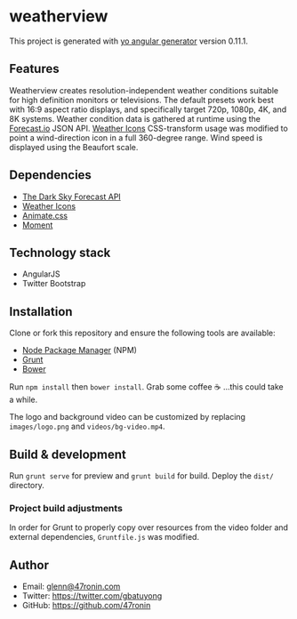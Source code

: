 # weatherview

This project is generated with [yo angular generator](https://github.com/yeoman/generator-angular)
version 0.11.1.

## Features

Weatherview creates resolution-independent weather conditions suitable for high definition monitors or televisions. The default presets work best with 16:9 aspect ratio displays, and specifically target 720p, 1080p, 4K, and 8K systems. Weather condition data is gathered at runtime using the [Forecast.io](http://forecast.io/) JSON API. [Weather Icons](https://github.com/erikflowers/weather-icons) CSS-transform usage was modified to point a wind-direction icon in a full 360-degree range. Wind speed is displayed using the Beaufort scale.

## Dependencies

- [The Dark Sky Forecast API](https://developer.forecast.io/)
- [Weather Icons](https://github.com/erikflowers/weather-icons)
- [Animate.css](https://github.com/daneden/animate.css)
- [Moment](https://github.com/moment/moment)

## Technology stack

- AngularJS
- Twitter Bootstrap

## Installation

Clone or fork this repository and ensure the following tools are available:
- [Node Package Manager](https://www.npmjs.com/) (NPM)
- [Grunt](http://gruntjs.com/)
- [Bower](http://bower.io/)

Run `npm install` then `bower install`. Grab some coffee :coffee: …this could take a while.

The logo and background video can be customized by replacing `images/logo.png` and `videos/bg-video.mp4`.

## Build & development

Run `grunt serve` for preview and `grunt build` for build. Deploy the `dist/` directory.

### Project build adjustments

In order for Grunt to properly copy over resources from the video folder and external dependencies, `Gruntfile.js` was modified.

## Author

- Email: glenn@47ronin.com
- Twitter: https://twitter.com/gbatuyong
- GitHub: https://github.com/47ronin

